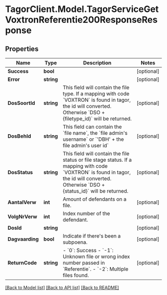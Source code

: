 # TagorClient.Model.TagorServiceGetVoxtronReferentie200ResponseResponse

## Properties

Name | Type | Description | Notes
------------ | ------------- | ------------- | -------------
**Success** | **bool** |  | [optional] 
**Error** | **string** |  | [optional] 
**DosSoortId** | **string** | This field will contain the file type. If a mapping with code &#x60;VOXTRON&#x60; is found in tagor, the id will converted. Otherwise &#x60;DSO + {filetype_id}&#x60; will be returned. | [optional] 
**DosBehId** | **string** | This field can contain the &#x60;file name&#x60;, the &#x60;file admin&#39;s username&#x60; or  &#x60;&#39;DBH&#39; + the file admin&#39;s user id&#x60; | [optional] 
**DosStatus** | **string** | This field will contain the file status or file stage status. If a mapping with code &#x60;VOXTRON&#x60; is found in tagor, the id will converted. Otherwise &#x60;DSO + {status_id}&#x60; will be returned. | [optional] 
**AantalVerw** | **int** | Amount of defendants on a file. | [optional] 
**VolgNrVerw** | **int** | Index number of the defendant. | [optional] 
**DosId** | **string** |  | [optional] 
**Dagvaarding** | **bool** | Indicate if there&#39;s been a subpoena. | [optional] 
**ReturnCode** | **string** | - &#x60;0&#x60;: Success - &#x60;-1&#x60;: Unknown file or wrong index number passed in &#x60;Referentie&#x60;. - &#x60;-2&#x60;: Multiple files found. | [optional] 

[[Back to Model list]](../README.md#documentation-for-models) [[Back to API list]](../README.md#documentation-for-api-endpoints) [[Back to README]](../README.md)

